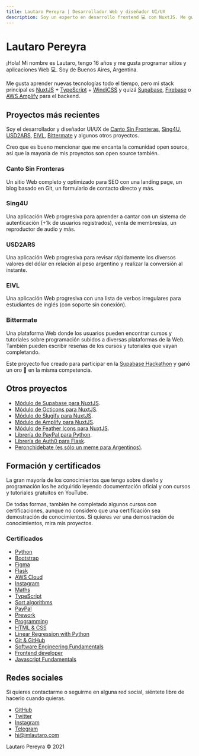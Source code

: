 ```yaml
---
title: Lautaro Pereyra | Desarrollador Web y diseñador UI/UX
description: Soy un experto en desarrollo frontend 💻 con NuxtJS. Me gusta la comunidad de código abierto. Soy de Buenos Aires, 🇦🇷 Argentina. ✅ ¡Entra para ver mis proyectos!
---
```


# Lautaro Pereyra

¡Hola! Mi nombre es Lautaro, tengo 16 años y me gusta programar sitios y aplicaciones Web 💻. Soy de Buenos Aires, Argentina.

Me gusta aprender nuevas tecnologías todo el tiempo, pero mi stack principal es [NuxtJS](https://nuxtjs.org) + [TypeScript](https://www.typescriptlang.org/) + [WindiCSS](https://windicss.org) y quizá [Supabase](https://supabase.io), [Firebase](https://firebase.google.com) o [AWS Amplify](https://docs.amplify.aws) para el backend.

## Proyectos más recientes

Soy el desarrollador y diseñador UI/UX de [Canto Sin Fronteras](https://cantosinfronteras.com), [Sing4U](https://sing4u.app), [USD2ARS](https://usd2ars.nuxt.club), [EIVL](https://eivl.nuxt.club/), [Bittermate](https://bittermate.vercel.app) y algunos otros proyectos.

Creo que es bueno mencionar que me encanta la comunidad open source, así que la mayoría de mis proyectos son open source también.

### Canto Sin Fronteras

Un sitio Web completo y optimizado para SEO con una landing page, un blog basado en Git, un formulario de contacto directo y más.

### Sing4U

Una aplicación Web progresiva para aprender a cantar con un sistema de autenticación (+1k de usuarios registrados), venta de membresías, un reproductor de audio y más.

### USD2ARS

Una aplicación Web progresiva para revisar rápidamente los diversos valores del dólar en relación al peso argentino y realizar la conversión al instante.

### EIVL

Una aplicación Web progresiva con una lista de verbos irregulares para estudiantes de inglés (con soporte sin conexión).

### Bittermate

Una plataforma Web donde los usuarios pueden encontrar cursos y tutoriales sobre programación subidos a diversas plataformas de la Web. También pueden escribir reseñas de los cursos y tutoriales que vayan completando.

Este proyecto fue creado para participar en la [Supabase Hackathon](https://supabase.io/blog/2021/07/30/1-the-supabase-hackathon) y ganó un oro 🏅 en la misma competencia.

## Otros proyectos

-   [Módulo de Supabase para NuxtJS](https://github.com/nuxtclub/supabase).
-   [Módulo de Octicons para NuxtJS](https://github.com/nuxtclub/octicons).
-   [Módulo de Slugify para NuxtJS](https://github.com/nuxtclub/slugify).
-   [Módulo de Amplify para NuxtJS](https://github.com/nuxtclub/amplify).
-   [Módulo de Feather Icons para NuxtJS](https://github.com/nuxtclub/feathericons).
-   [Librería de PayPal para Python](https://github.com/imlautaro/pypaypal).
-   [Librería de Auth0 para Flask](https://github.com/imlautaro/Flask-Auth0).
-   [Peronchidebate (es sólo un meme para Argentinos)](https://github.com/imlautaro/peronchidebate).

## Formación y certificados

La gran mayoría de los conocimientos que tengo sobre diseño y programación los he adquirido leyendo documentación oficial y con cursos y tutoriales gratuitos en YouTube.

De todas formas, también he completado algunos cursos con certificaciones, aunque no considero que una certificación sea demostración de conocimientos. Si quieres ver una demostración de conocimientos, mira mis proyectos.

### Certificados

-   [Python](https://platzi.com/p/imlautaro/curso/1937-python/diploma/detalle/)
-   [Bootstrap](https://platzi.com/p/imlautaro/curso/1331-bootstrap/diploma/detalle/)
-   [Figma](https://platzi.com/p/imlautaro/curso/1961-figma/diploma/detalle/)
-   [Flask](https://platzi.com/p/imlautaro/curso/1540-flask/diploma/detalle/)
-   [AWS Cloud](https://platzi.com/p/imlautaro/curso/1323-aws-cloud/diploma/detalle/)
-   [Instagram](https://platzi.com/p/imlautaro/curso/1862-ig-fundamentos/diploma/detalle/)
-   [Maths](https://platzi.com/p/imlautaro/curso/1393-fundamentos-matematicas/diploma/detalle/)
-   [TypeScript](https://platzi.com/p/imlautaro/curso/1869-typescript/diploma/detalle/)
-   [Sort algorithms](https://platzi.com/p/imlautaro/curso/1832-ordenamiento/diploma/detalle/)
-   [PayPal](https://platzi.com/p/imlautaro/curso/1858-pagos-online/diploma/detalle/)
-   [Prework](https://platzi.com/p/imlautaro/curso/2042-prework-windows/diploma/detalle/)
-   [Programming](https://platzi.com/p/imlautaro/curso/1050-programacion-basica/diploma/detalle/)
-   [HTML & CSS](https://platzi.com/p/imlautaro/curso/1758-html-practico/diploma/detalle/)
-   [Linear Regression with Python](https://platzi.com/p/imlautaro/curso/1766-regresion-python/diploma/detalle/)
-   [Git & GitHub](https://platzi.com/p/imlautaro/curso/1557-git-github/diploma/detalle/)
-   [Software Engineering Fundamentals](https://platzi.com/p/imlautaro/curso/1098-ingenieria/diploma/detalle/)
-   [Frontend developer](https://platzi.com/p/imlautaro/curso/1640-frontend-developer-2019/diploma/detalle/)
-   [Javascript Fundamentals](https://platzi.com/p/imlautaro/curso/1339-fundamentos-javascript-2018/diploma/detalle/)

## Redes sociales

Si quieres contactarme o seguirme en alguna red social, siéntete libre de hacerlo cuando quieras.

-   [GitHub](https://github.com/imlautaro)
-   [Twitter](https://twitter.com/imlautaro)
-   [Instagram](https://instagram.com/imlautaro)
-   [Telegram](https://t.me/imlautaro)
-   hi@imlautaro.com

Lautaro Pereyra &copy; 2021
